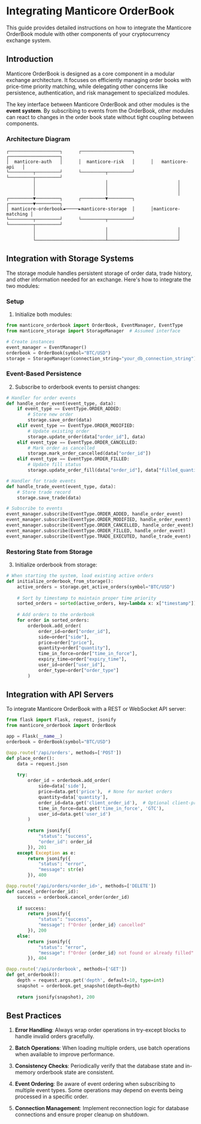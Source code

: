 # Integrating Manticore OrderBook

This guide provides detailed instructions on how to integrate the Manticore OrderBook module with other components of your cryptocurrency exchange system.

## Introduction

Manticore OrderBook is designed as a core component in a modular exchange architecture. It focuses on efficiently managing order books with price-time priority matching, while delegating other concerns like persistence, authentication, and risk management to specialized modules.

The key interface between Manticore OrderBook and other modules is the **event system**. By subscribing to events from the OrderBook, other modules can react to changes in the order book state without tight coupling between components.

### Architecture Diagram

```
┌───────────────────┐      ┌───────────────────┐      ┌───────────────────┐
│  manticore-auth   │      │  manticore-risk   │      │   manticore-api   │
└─────────┬─────────┘      └─────────┬─────────┘      └─────────┬─────────┘
          │                          │                          │
          │                          │                          │
          │                          │                          │
┌─────────▼─────────┐      ┌─────────▼─────────┐      ┌─────────▼─────────┐
│ manticore-orderbook◄─────►manticore-storage  │      │manticore-matching │
└─────────┬─────────┘      └─────────┬─────────┘      └─────────┬─────────┘
          │                          │                          │
          │                          │                          │
          └──────────────────────────┴──────────────────────────┘
```

## Integration with Storage Systems

The storage module handles persistent storage of order data, trade history, and other information needed for an exchange. Here's how to integrate the two modules:

### Setup

1. Initialize both modules:

```python
from manticore_orderbook import OrderBook, EventManager, EventType
from manticore_storage import StorageManager  # Assumed interface

# Create instances
event_manager = EventManager()
orderbook = OrderBook(symbol="BTC/USD")
storage = StorageManager(connection_string="your_db_connection_string")
```

### Event-Based Persistence

2. Subscribe to orderbook events to persist changes:

```python
# Handler for order events
def handle_order_event(event_type, data):
    if event_type == EventType.ORDER_ADDED:
        # Store new order
        storage.save_order(data)
    elif event_type == EventType.ORDER_MODIFIED:
        # Update existing order
        storage.update_order(data["order_id"], data)
    elif event_type == EventType.ORDER_CANCELLED:
        # Mark order as cancelled
        storage.mark_order_cancelled(data["order_id"])
    elif event_type == EventType.ORDER_FILLED:
        # Update fill status
        storage.update_order_fill(data["order_id"], data["filled_quantity"])

# Handler for trade events
def handle_trade_event(event_type, data):
    # Store trade record
    storage.save_trade(data)

# Subscribe to events
event_manager.subscribe(EventType.ORDER_ADDED, handle_order_event)
event_manager.subscribe(EventType.ORDER_MODIFIED, handle_order_event)
event_manager.subscribe(EventType.ORDER_CANCELLED, handle_order_event)
event_manager.subscribe(EventType.ORDER_FILLED, handle_order_event)
event_manager.subscribe(EventType.TRADE_EXECUTED, handle_trade_event)
```

### Restoring State from Storage

3. Initialize orderbook from storage:

```python
# When starting the system, load existing active orders
def initialize_orderbook_from_storage():
    active_orders = storage.get_active_orders(symbol="BTC/USD")
    
    # Sort by timestamp to maintain proper time priority
    sorted_orders = sorted(active_orders, key=lambda x: x["timestamp"])
    
    # Add orders to the orderbook
    for order in sorted_orders:
        orderbook.add_order(
            order_id=order["order_id"],
            side=order["side"],
            price=order["price"],
            quantity=order["quantity"],
            time_in_force=order["time_in_force"],
            expiry_time=order["expiry_time"],
            user_id=order["user_id"],
            order_type=order["order_type"]
        )
```

## Integration with API Servers

To integrate Manticore OrderBook with a REST or WebSocket API server:

```python
from flask import Flask, request, jsonify
from manticore_orderbook import OrderBook

app = Flask(__name__)
orderbook = OrderBook(symbol="BTC/USD")

@app.route('/api/orders', methods=['POST'])
def place_order():
    data = request.json
    
    try:
        order_id = orderbook.add_order(
            side=data['side'],
            price=data.get('price'),  # None for market orders
            quantity=data['quantity'],
            order_id=data.get('client_order_id'),  # Optional client-provided ID
            time_in_force=data.get('time_in_force', 'GTC'),
            user_id=data.get('user_id')
        )
        
        return jsonify({
            "status": "success",
            "order_id": order_id
        }), 201
    except Exception as e:
        return jsonify({
            "status": "error",
            "message": str(e)
        }), 400

@app.route('/api/orders/<order_id>', methods=['DELETE'])
def cancel_order(order_id):
    success = orderbook.cancel_order(order_id)
    
    if success:
        return jsonify({
            "status": "success",
            "message": f"Order {order_id} cancelled"
        }), 200
    else:
        return jsonify({
            "status": "error",
            "message": f"Order {order_id} not found or already filled"
        }), 404

@app.route('/api/orderbook', methods=['GET'])
def get_orderbook():
    depth = request.args.get('depth', default=10, type=int)
    snapshot = orderbook.get_snapshot(depth=depth)
    
    return jsonify(snapshot), 200
```

## Best Practices

1. **Error Handling**: Always wrap order operations in try-except blocks to handle invalid orders gracefully.

2. **Batch Operations**: When loading multiple orders, use batch operations when available to improve performance.

3. **Consistency Checks**: Periodically verify that the database state and in-memory orderbook state are consistent.

4. **Event Ordering**: Be aware of event ordering when subscribing to multiple event types. Some operations may depend on events being processed in a specific order.

5. **Connection Management**: Implement reconnection logic for database connections and ensure proper cleanup on shutdown. 